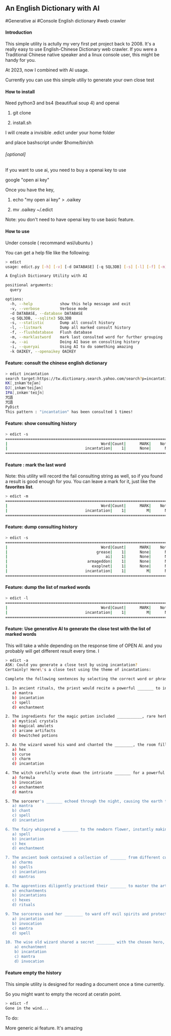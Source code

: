 ## An English Dictionary with AI

#Generative ai #Console English dictionary #web crawler

#### Introduction

This simple utility is actully my very first pet project back to 2008. It's a really easy to use English-Chinese Dictionary web crawler. If you were a Traditional Chinese native speaker and a linux console user, this might be handy for you.

At 2023, now I combined with AI usage.

Currently  you can use this simple utiliy to generate your own close test

#### How to install

Need python3 and bs4 (beautifual soup 4) and openai 

1. git clone

2. install.sh

I will create a invisible .edict under your home folder

and place bashscript under $home/bin/sh

###### [optional]

If you want to use  ai, you need to buy a openai key to use

google "open ai key"

Once you have the key, 

1. echo "my open ai key" > .oaikey

2. mv .oaikey ~/.edict

Note: you don't need to have openai key to use basic feature.

#### How to use

Under console ( recommand wsl/ubuntu )

You can get a help file like the following:

```bash
> edict
usage: edict.py [-h] [-v] [-d DATABASE] [-q SQL3DB] [-s] [-l] [-f] [-m] [-a] [-i] [-k OAIKEY] [query ...]

A English Dictionary Utility with AI

positional arguments:
  query

options:
  -h, --help            show this help message and exit
  -v, --verbose         Verbose mode
  -d DATABASE, --database DATABASE
  -q SQL3DB, --sqlite3 SQL3DB
  -s, --statistic       Dump all consult history
  -l, --listmark        Dump all marked consult history
  -f, --flushdatabase   Flush database
  -m, --marklastword    mark last consulted word for further grouping
  -a, --ai              Doing AI base on consulting history
  -i, --queryai         Using AI to do something amazing
  -k OAIKEY, --openaikey OAIKEY
```

#### Feature: consult the chinese english dictionary

```bash
> edict incantation
search target:https://tw.dictionary.search.yahoo.com/search?p=incantation
KK[͵ɪnkænˋteʃən]
DJ[͵inkænˋteiʃən]
IPA[ˌɪnkænˈteɪʃn]
咒語
咒語
PyDict
This pattern : "incantation" has been consulted 1 times!
```

#### Feature: show consulting history

```bash
> edict -s
======================================================================================
|                                         Word|Count|      MARK|    Note B|    Note C|
|                                  incantation|    1|      None|      None|      None|
======================================================================================
```

#### Feature : mark the last word

Note: this utility will record the fail consulting string as well, so if you found a result is good enough for you. You can leave a mark for it, just like the **favorites list**.

```bash
> edict -m
======================================================================================
|                                         Word|Count|      MARK|    Note B|    Note C|
|                                  incantation|    1|         M|      None|      None|
======================================================================================
```



#### Feature: dump consulting history

```bash
> edict -s
======================================================================================
|                                         Word|Count|      MARK|    Note B|    Note C|
|                                       grease|    1|      None|      None|      None|
|                                           ai|    1|      None|      None|      None|
|                                   armageddon|    1|      None|      None|      None|
|                                     exoplnet|    1|      None|      None|      None|
|                                  incantation|    1|         M|      None|      None|
======================================================================================
```

#### Feature: dump the list of marked words

```bash
> edict -l
======================================================================================
|                                         Word|Count|      MARK|    Note B|    Note C|
|                                  incantation|    1|         M|      None|      None|
======================================================================================
```

#### Feature: Use generative AI to generate the close test with the list of marked words

This will take a while depending on the response time of OPEN AI. and you probably will get different result every time. I

```bash
> edict -a
ASK: Could you generate a close test by using incantation?
Certainly! Here\'s a close test using the theme of incantations:

Complete the following sentences by selecting the correct word or phrase:

1. In ancient rituals, the priest would recite a powerful _______ to invoke supernatural forces.
   a) mantra
   b) incantation
   c) spell
   d) enchantment

2. The ingredients for the magic potion included ___________, rare herbs, and a sprinkle of fairy dust.
   a) mystical crystals
   b) magical amulets
   c) arcane artifacts
   d) bewitched potions

3. As the wizard waved his wand and chanted the ________, the room filled with a shimmering aura.
   a) hex
   b) curse
   c) charm
   d) incantation

4. The witch carefully wrote down the intricate _______ for a powerful love spell.
   a) formula
   b) invocation
   c) enchantment
   d) mantra

5. The sorcerer's _______ echoed through the night, causing the earth to tremble and the sky to darken.
   a) mantra
   b) chant
   c) spell
   d) incantation

6. The fairy whispered a _______ to the newborn flower, instantly making it bloom with vibrant colors.
   a) spell
   b) incantation
   c) hex
   d) enchantment

7. The ancient book contained a collection of _______ from different cultures and civilizations.
   a) charms
   b) spells
   c) incantations
   d) mantras

8. The apprentices diligently practiced their _______ to master the art of spellcasting.
   a) enchantments
   b) incantations
   c) hexes
   d) rituals

9. The sorceress used her ________ to ward off evil spirits and protect the village from harm.
   a) incantation
   b) invocation
   c) mantra
   d) spell

10. The wise old wizard shared a secret ________ with the chosen hero, enabling them to defeat the dark sorcerer.
    a) enchantment
    b) incantation
    c) mantra
    d) invocation
```

#### Feature empty the history

This simple utility is designed for reading a document once a time currently.

So you might want to empty the record at ceratin point.

```bash
> edict -f
Gone in the wind...
```

To do:

More generic ai feature. It's amazing
